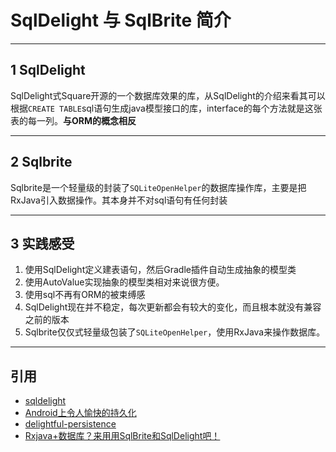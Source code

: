 # SqlDelight 与 SqlBrite 简介

---
## 1 SqlDelight

SqlDelight式Square开源的一个数据库效果的库，从SqlDelight的介绍来看其可以根据`CREATE TABLE`sql语句生成java模型接口的库，interface的每个方法就是这张表的每一列。**与ORM的概念相反**

---
## 2 Sqlbrite

Sqlbrite是一个轻量级的封装了`SQLiteOpenHelper`的数据库操作库，主要是把RxJava引入数据操作。其本身并不对sql语句有任何封装

---
## 3 实践感受

1. 使用SqlDelight定义建表语句，然后Gradle插件自动生成抽象的模型类
2. 使用AutoValue实现抽象的模型类相对来说很方便。
3. 使用sql不再有ORM的被束缚感
4. SqlDelight现在并不稳定，每次更新都会有较大的变化，而且根本就没有兼容之前的版本
5. Sqlbrite仅仅式轻量级包装了`SQLiteOpenHelper`，使用RxJava来操作数据库。

---
## 引用

- [sqldelight](https://github.com/square/sqldelight)
- [Android上令人愉快的持久化](http://www.jcodecraeer.com/a/anzhuokaifa/androidkaifa/2016/0506/4213.html)
- [delightful-persistence](https://github.com/alexsimo/delightful-persistence)
- [Rxjava+数据库？来用用SqlBrite和SqlDelight吧！](http://blog.csdn.net/u014315849/article/details/51958088)































